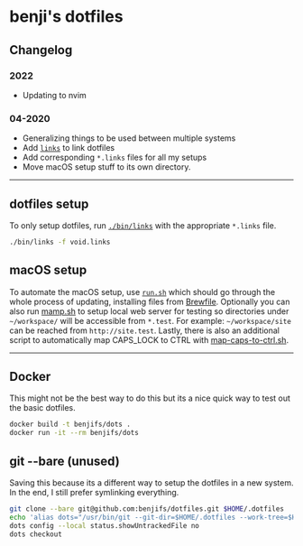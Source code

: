 # benji's dotfiles

## Changelog
### 2022
* Updating to nvim

### 04-2020
* Generalizing things to be used between multiple systems
* Add [`links`](/bin/links) to link dotfiles
* Add corresponding `*.links` files for all my setups
* Move macOS setup stuff to its own directory.

---

## dotfiles setup
To only setup dotfiles, run [`./bin/links`](/bin/links) with the appropriate
`*.links` file.

```bash
./bin/links -f void.links
```

## macOS setup
To automate the macOS setup, use [`run.sh`](macos_setup/run.sh) which should go
through the whole process of updating, installing files from
[Brewfile](macos_setup/Brewfile). Optionally you can also run
[mamp.sh](macos_setup/mamp.sh) to setup local web server for testing so
directories under `~/workspace/` will be accessible from `*.test`. For example:
`~/workspace/site` can be reached from `http://site.test`. Lastly, there is
also an additional script to automatically map CAPS_LOCK to CTRL with
[map-caps-to-ctrl.sh](macos_setup/map-caps-to-ctrl.sh).

---

## Docker
This might not be the best way to do this but its a nice quick way to test out the basic dotfiles.
```bash
docker build -t benjifs/dots .
docker run -it --rm benjifs/dots
```

## git --bare (unused)
Saving this because its a different way to setup the dotfiles in a new system. In the end, I still prefer symlinking everything.
```bash
git clone --bare git@github.com:benjifs/dotfiles.git $HOME/.dotfiles
echo 'alias dots="/usr/bin/git --git-dir=$HOME/.dotfiles --work-tree=$HOME"' >> $HOME/.zshrc
dots config --local status.showUntrackedFile no
dots checkout
```
